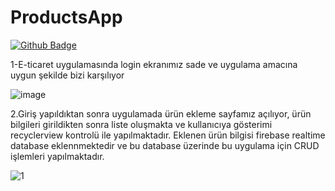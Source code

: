 # ProductsApp
[![Github Badge](https://img.shields.io/badge/-Github-000?style=quare&labelColor=000&logo=Github&logoColor=white&link=link)](link) 

1-E-ticaret uygulamasında login ekranımız sade ve uygulama amacına uygun şekilde bizi karşılıyor

![image](https://user-images.githubusercontent.com/35520725/137643258-845bac81-290e-4a81-bd01-dad57101ab4e.png)

2.Giriş yapıldıktan sonra uygulamada ürün ekleme sayfamız açılıyor, ürün bilgileri girildikten sonra liste oluşmakta ve kullanıcıya gösterimi recyclerview kontrolü ile yapılmaktadır. Eklenen ürün bilgisi firebase realtime database eklennmektedir ve bu database üzerinde bu uygulama için CRUD işlemleri yapılmaktadır.

![1](https://user-images.githubusercontent.com/35520725/137643578-05dcf548-555a-41f9-b4fd-35c27d33703e.png)
